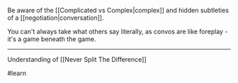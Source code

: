 Be aware of the [[Complicated vs Complex|complex]] and hidden subtleties of a [[negotiation|conversation]].

You can't always take what others say literally, as convos are like foreplay - it's a game beneath the game.

---

Understanding of [[Never Split The Difference]]

#learn